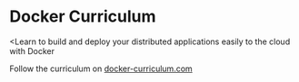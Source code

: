 Docker Curriculum
===

<Learn to build and deploy your distributed applications easily to the cloud with Docker

Follow the curriculum on [docker-curriculum.com](https://docker-curriculum.com/)
